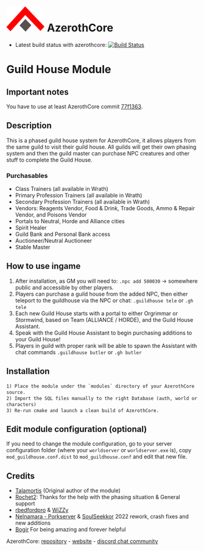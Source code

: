# ![logo](https://raw.githubusercontent.com/azerothcore/azerothcore.github.io/master/images/logo-github.png) AzerothCore
- Latest build status with azerothcore: [![Build Status](https://travis-ci.org/azerothcore/mod-guildhouse.svg?branch=master)](https://travis-ci.org/azerothcore/mod-guildhouse)
# Guild House Module


## Important notes

You have to use at least AzerothCore commit [77f1363](https://github.com/azerothcore/azerothcore-wotlk/commit/77f13636b75f9b25fc1290e297cd002e7df3c89b).

## Description

This is a phased guild house system for AzerothCore, it allows players from the same guild to visit their guild house.
All guilds will get their own phasing system and then the guild master can purchase NPC creatures and other stuff to complete the Guild House.

### Purchasables

* Class Trainers (all available in Wrath)
* Primary Profession Trainers (all available in Wrath)
* Secondary Profession Trainers (all available in Wrath)
* Vendors: Reagents Vendor, Food & Drink, Trade Goods, Ammo & Repair Vendor, and Poisons Vendor
* Portals to Neutral, Horde and Alliance cities
* Spirit Healer
* Guild Bank and Personal Bank access
* Auctioneer/Neutral Auctioneer
* Stable Master

## How to use ingame

1) After installation, as GM you will need to: `.npc add 500030` -> somewhere public and accessible by other players.
2) Players can purchase a guild house from the added NPC, then either teleport to the guildhouse via the NPC or chat: `.guildhouse tele` or `.gh tele`
3) Each new Guild House starts with a portal to either Orgrimmar or Stormwind, based on Team (ALLIANCE / HORDE), and the Guild House Assistant.
4) Speak with the Guild House Assistant to begin purchasing additions to your Guild House!
5) Players in guild with proper rank will be able to spawn the Assistant with chat commands `.guildhouse butler` or `.gh butler`

## Installation

```
1) Place the module under the `modules` directory of your AzerothCore source.
2) Import the SQL files manually to the right Database (auth, world or characters)
3) Re-run cmake and launch a clean build of AzerothCore.
```

## Edit module configuration (optional)

If you need to change the module configuration, go to your server configuration folder (where your `worldserver` or `worldserver.exe` is), copy `mod_guildhouse.conf.dist` to `mod_guildhouse.conf` and edit that new file.

## Credits

* [Talamortis](https://github.com/talamortis) (Original author of the module)
* [Rochet2](https://github.com/Rochet2/): Thanks for the help with the phasing situation & General support
* [rbedfordpro](https://github.com/rbedfordpro) & [WiZZy](https://github.com/wizzymore)
* [Nelnamara - Porkserver](https://github.com/Porkserver) & [SoulSeekkor](https://github.com/SoulSeekkor) 2022 rework, crash fixes and new additions
* [Bogir](https://github.com/Bogir) For being amazing and forever helpful

AzerothCore: [repository](https://github.com/azerothcore) - [website](http://azerothcore.org/) - [discord chat community](https://discord.gg/64FH6Y8)
